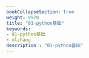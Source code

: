 ```yaml
---
bookCollapseSection: true
weight: 9970
title: "01-python基础"
keywords:
- 01-python基础
- mlzhang
description : "01-python基础"
---
```

